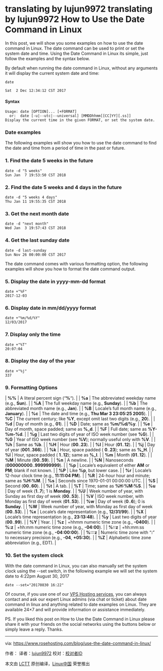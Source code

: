 translating by lujun9972
translating by lujun9972
How to Use the Date Command in Linux
======
In this post, we will show you some examples on how to use the date command in Linux. The date command can be used to print or set the system date and time. Using the Date Command in Linux its simple, just follow the examples and the syntax below.

By default when running the date command in Linux, without any arguments it will display the current system date and time:

```
date
```

```
Sat  2 Dec 12:34:12 CST 2017
```

#### Syntax

```
Usage: date [OPTION]... [+FORMAT]
  or:  date [-u|--utc|--universal] [MMDDhhmm[[CC]YY][.ss]]
Display the current time in the given FORMAT, or set the system date.

```

### Date examples

The following examples will show you how to use the date command to find the date and time from a period of time in the past or future.

### 1\. Find the date 5 weeks in the future

```
date -d "5 weeks"
Sun Jan  7 19:53:50 CST 2018

```

### 2\. Find the date 5 weeks and 4 days in the future

```
date -d "5 weeks 4 days"
Thu Jan 11 19:55:35 CST 2018

```

### 3\. Get the next month date

```
date -d "next month"
Wed Jan  3 19:57:43 CST 2018
```

### 4\. Get the last sunday date

```
date -d last-sunday
Sun Nov 26 00:00:00 CST 2017
```

The date command comes with various formatting option, the following examples will show you how to format the date command output.

### 5\. Display the date in yyyy-mm-dd format

```
date +"%F"
2017-12-03
```

### 6\. Display date in mm/dd/yyyy format

```
date +"%m/%d/%Y"
12/03/2017

```

### 7\. Display only the time

```
date +"%T"
20:07:04

```

### 8\. Display the day of the year

```
date +"%j"
337

```

### 9\. Formatting Options

| **%%** | A literal percent sign (“**%**“). |
| **%a** | The abbreviated weekday name (e.g., **Sun**). |
| **%A** | The full weekday name (e.g., **Sunday**). |
| **%b** | The abbreviated month name (e.g., **Jan**). |
| **%B** | Locale’s full month name (e.g., **January**). |
| **%c** | The date and time (e.g., **Thu Mar 3 23:05:25 2005**). |
| **%C** | The current century; like **%Y**, except omit last two digits (e.g., **20**). |
| **%d** | Day of month (e.g., **01**). |
| **%D** | Date; same as **%m/%d/%y**. |
| **%e** | Day of month, space padded; same as **%_d**. |
| **%F** | Full date; same as **%Y-%m-%d**. |
| **%g** | Last two digits of year of ISO week number (see **%G**). |
| **%G** | Year of ISO week number (see **%V**); normally useful only with **%V**. |
| **%h** | Same as **%b**. |
| **%H** | Hour (**00**..**23**). |
| **%I** | Hour (**01**..**12**). |
| **%j** | Day of year (**001**..**366**). |
| **%k** | Hour, space padded ( **0**..**23**); same as **%_H**. |
| **%l** | Hour, space padded ( **1**..**12**); same as **%_I**. |
| **%m** | Month (**01**..**12**). |
| **%M** | Minute (**00**..**59**). |
| **%n** | A newline. |
| **%N** | Nanoseconds (**000000000**..**999999999**). |
| **%p** | Locale’s equivalent of either **AM** or **PM**; blank if not known. |
| **%P** | Like **%p**, but lower case. |
| **%r** | Locale’s 12-hour clock time (e.g., **11:11:04 PM**). |
| **%R** | 24-hour hour and minute; same as **%H:%M**. |
| **%s** | Seconds since 1970-01-01 00:00:00 UTC. |
| **%S** | Second (**00**..**60**). |
| **%t** | A tab. |
| **%T** | Time; same as **%H:%M:%S**. |
| **%u** | Day of week (**1**..**7**); 1 is **Monday**. |
| **%U** | Week number of year, with Sunday as first day of week (**00**..**53**). |
| **%V** | ISO week number, with Monday as first day of week (**01**..**53**). |
| **%w** | Day of week (**0**..**6**); 0 is **Sunday**. |
| **%W** | Week number of year, with Monday as first day of week (**00**..**53**). |
| **%x** | Locale’s date representation (e.g., **12/31/99**). |
| **%X** | Locale’s time representation (e.g., **23:13:48**). |
| **%y** | Last two digits of year (**00**..**99**). |
| **%Y** | Year. |
| **%z** | +hhmm numeric time zone (e.g., **-0400**). |
| **%:z** | +hh:mm numeric time zone (e.g., **-04:00**). |
| **%::z** | +hh:mm:ss numeric time zone (e.g., **-04:00:00**). |
| **%:::z** | Numeric time zone with “**:**” to necessary precision (e.g., **-04**, **+05:30**). |
| **%Z** | Alphabetic time zone abbreviation (e.g., EDT). |

### 10\. Set the system clock

With the date command in Linux, you can also manually  set the system clock using the --set switch, in the following example we will set the system date to 4:22pm August 30, 2017

```
date --set="20170830 16:22"

```

Of course, if you use one of our [VPS Hosting services][1], you can always contact and ask our expert Linux admins (via chat or ticket) about date command in linux and anything related to date examples on Linux. They are available 24×7 and will provide information or assistance immediately.

PS. If you liked this post on How to Use the Date Command in Linux please share it with your friends on the social networks using the buttons below or simply leave a reply. Thanks.

--------------------------------------------------------------------------------

via: https://www.rosehosting.com/blog/use-the-date-command-in-linux/

作者：[][a]
译者：[lujun9972](https://github.com/lujun9972)
校对：[校对者ID](https://github.com/校对者ID)

本文由 [LCTT](https://github.com/LCTT/TranslateProject) 原创编译，[Linux中国](https://linux.cn/) 荣誉推出

[a]:https://www.rosehosting.com
[1]:https://www.rosehosting.com/hosting-services.html
